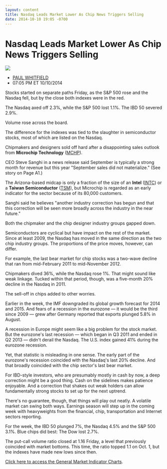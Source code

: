 ```yaml
---
layout: content
title: Nasdaq Leads Market Lower As Chip News Triggers Selling
date: 2014-10-10 19:05 -0700
---
```



Nasdaq Leads Market Lower As Chip News Triggers Selling
========================================================


![](https://www.investors.com/wp-content/uploads/ibd-migrated-images/MPv_141013_635485525305053526.png)

* [PAUL WHITFIELD](https://www.investors.com/author/whitfieldp/ "Posts by PAUL WHITFIELD")
* 07:05 PM ET 10/10/2014




Stocks started on separate paths Friday, as the S&P 500 rose and the Nasdaq fell, but by the close both indexes were in the red.


The Nasdaq axed off 2.3%, while the S&P 500 lost 1.1%. The IBD 50 severed 2.9%.


Volume rose across the board.


The difference for the indexes was tied to the slaughter in semiconductor stocks, most of which are listed on the Nasdaq.


Chipmakers and designers sold off hard after a disappointing sales outlook from **Microchip Technology** ([MCHP](https://research.investors.com/quote.aspx?symbol=MCHP)).


CEO Steve Sanghi in a news release said September is typically a strong month for revenue but this year "September sales did not materialize." (See story on Page A1.)


The Arizona-based midcap is only a fraction of the size of an **Intel** ([INTC](https://research.investors.com/quote.aspx?symbol=INTC)) or a **Taiwan Semiconductor** ([TSM](https://research.investors.com/quote.aspx?symbol=TSM)), but Microchip is regarded as an early indicator for the sector because of its 80,000 customers.


Sanghi said he believes "another industry correction has begun and that this correction will be seen more broadly across the industry in the near future."


Both the chipmaker and the chip designer industry groups gapped down.


Semiconductors are cyclical but have impact on the rest of the market. Since at least 2009, the Nasdaq has moved in the same direction as the two chip industry groups. The proportions of the price moves, however, can differ.


For example, the last bear market for chip stocks was a two-wave decline that ran from mid-February 2011 to mid-November 2012.


Chipmakers dived 36%, while the Nasdaq rose 1%. That might sound like weak linkage. Tucked within that period, though, was a five-month 20% decline in the Nasdaq in 2011.


The sell-off in chips added to other worries.


Earlier in the week, the IMF downgraded its global growth forecast for 2014 and 2015. And fears of a recession in the eurozone — it would be the third since 2009 — grew after Germany reported that exports plunged 5.8% in August.


A recession in Europe might seem like a big problem for the stock market. But the eurozone's last recession — which began in Q3 2011 and ended in Q2 2013 — didn't derail the Nasdaq. The U.S. index gained 41% during the eurozone recession.


Yet, that statistic is misleading in one sense. The early part of the eurozone's recession coincided with the Nasdaq's last 20% decline. And that broadly coincided with the chip sector's last bear market.


For IBD-style investors, who are presumably mostly in cash by now, a deep correction might be a good thing. Cash on the sidelines makes patience enjoyable. And a correction that shakes out weak holders can allow fundamentally strong stocks to set up for the next uptrend.


There's no guarantee, though, that things will play out neatly. A volatile market can swing both ways. Earnings season will step up in the coming week with heavyweights from the financial, chip, transportation and Internet sectors reporting.


For the week, the IBD 50 plunged 7%, the Nasdaq 4.5% and the S&P 500 3.1%. Blue chips did best: The Dow lost 2.7%.


The put-call volume ratio closed at 1.16 Friday, a level that previously coincided with market bottoms. This time, the ratio topped 1.1 on Oct. 1, but the indexes have made new lows since then.


[Click here to access the General Market Indicator Charts](https://www.investors.com/pdf/GMI_101314.pdf).




